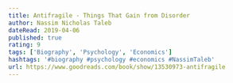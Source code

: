 ```yaml
---
title: Antifragile - Things That Gain from Disorder
author: Nassim Nicholas Taleb
dateRead: 2019-04-06
published: true
rating: 9
tags: ['Biography', 'Psychology', 'Economics']
hashtags: '#biography #psychology #economics #NassimTaleb'
url: https://www.goodreads.com/book/show/13530973-antifragile
---
```

